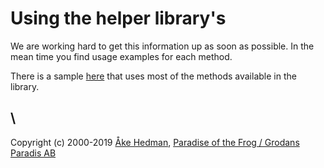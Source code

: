 # Using the helper library's

We are working hard to get this information up as soon as possible. In the mean time you find usage examples for each method.

There is a sample [here](https///github.com/grodansparadis/vscp_software/blob/master/src/vscp/helperlib/windows/test/test.cpp) that uses most of the methods available in the library.


\\ 
----
Copyright (c) 2000-2019 [Åke Hedman](mailto/akhe@grodansparadis.com), [Paradise of the Frog / Grodans Paradis AB](https://www.grodansparadis.com)
